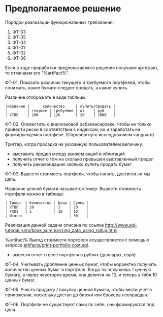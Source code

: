 # Предполагаемое решение

Порядок реализации функциональных требований:
1. ФТ-03
2. ФТ-05
3. ФТ-04
4. ФТ-01
5. ФТ-02
6. ФТ-06

Если в ходе проработки предполагаемого решения получаем артефакт, то
отмечаем его "%artifact%".

ФТ-01. Показать различия текущего и требуемого портфелей, чтобы понимать,
какие бумаги следует продать, а какие купить.

Различие отображать в виде таблицы:
```text
|название |      количество     | купить/продать |
|         | текущее | требуемое | шт    | руб    |
| VTBE    | 100     | 120       | 20    | 2000   |                                                 
```



ФТ-02. Оповестить о внеплановой ребалансировке, чтобы не только
привести риски в соответствии с индексом, но и заработать на
формирующемся портфеле. (Опровергнуто исследованием vanguard)

Триггер, когда просадка на указанную пользователем величину.
* выставить предел между рынком акций и облигаций
* получить отчет о том на сколько превышен выставленный предел
* получить рекомендацию сколько купить продать бумаг

ФТ-03. Вывести стоимость портфеля, чтобы понять, достигли ли мы цель.

Название ценной бумаги называется тикер. Вывести стоимость портфеля
можно в таблице:
```text
| Тикер  | Количество | Цена | Сумма |
| VTBE   | 20         | 1    | 20    |
| FXUS   | 1          | 10   | 10    |
| Итого:                     | 30    |
```

Реализация данной задачи описана по ссылке
http://www.sql-tutorial.ru/ru/book_summarizing_data_using_rollup.html.

%artifact% Вывод стоимости портфеля осуществляется с помощью запроса
[artifacts/print-portfolio-cost.sql](artifacts/print-portfolio-cost.sql).

* вывести отчет о весе портфеля в рублях (долларах, евро)

ФТ-04. Учитывать дробление ценных бумаг, чтобы корректно получать
количество ценных бумаг в портфеле.
Когда ты покупаешь 1 ценную бумагу, а через некоторое время, она
делится на 10, и теперь у тебя 10 ценных бумаг.

ФТ-05. Учесть продажу / покупку ценной бумаги, чтобы вести учет
в приложении, поскольку доступ до биржи или брокера неоправдан.

ФТ-06. Портфели не существуют сами по себе, они формируются под цели.
